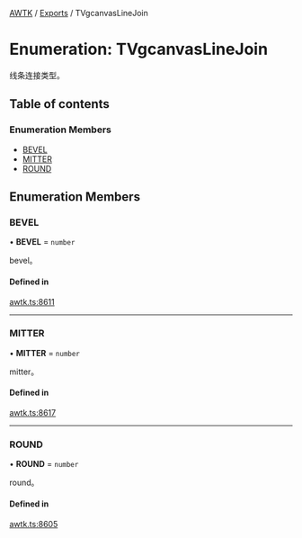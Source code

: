 [AWTK](../README.md) / [Exports](../modules.md) / TVgcanvasLineJoin

# Enumeration: TVgcanvasLineJoin

线条连接类型。

## Table of contents

### Enumeration Members

- [BEVEL](TVgcanvasLineJoin.md#bevel)
- [MITTER](TVgcanvasLineJoin.md#mitter)
- [ROUND](TVgcanvasLineJoin.md#round)

## Enumeration Members

### BEVEL

• **BEVEL** = `number`

bevel。

#### Defined in

[awtk.ts:8611](https://github.com/zlgopen/awtk-binding/blob/145cdd58/tools/code_gen/js/output/awtk.ts#L8611)

___

### MITTER

• **MITTER** = `number`

mitter。

#### Defined in

[awtk.ts:8617](https://github.com/zlgopen/awtk-binding/blob/145cdd58/tools/code_gen/js/output/awtk.ts#L8617)

___

### ROUND

• **ROUND** = `number`

round。

#### Defined in

[awtk.ts:8605](https://github.com/zlgopen/awtk-binding/blob/145cdd58/tools/code_gen/js/output/awtk.ts#L8605)
